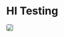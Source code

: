 # HI Testing

<img src="./res/image/index/programs/ai_contest1.png" style="border: 1px solid grey; border-radius: 4px"/>
